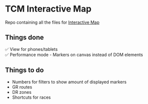 # TCM Interactive Map
Repo containing all the files for [Interactive Map](https://tcminteractivemap.netlify.app/)

## Things done
:white_check_mark: View for phones/tablets<br/> 
:white_check_mark: Performance mode - Markers on canvas instead of DOM elements

## Things to do
- Numbers for filters to show amount of displayed markers
- GR routes
- DR zones
- Shortcuts for races
